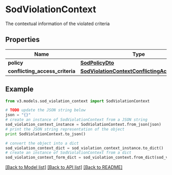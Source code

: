 # SodViolationContext

The contextual information of the violated criteria

## Properties
Name | Type | Description | Notes
------------ | ------------- | ------------- | -------------
**policy** | [**SodPolicyDto**](SodPolicyDto.md) |  | [optional] 
**conflicting_access_criteria** | [**SodViolationContextConflictingAccessCriteria**](SodViolationContextConflictingAccessCriteria.md) |  | [optional] 

## Example

```python
from v3.models.sod_violation_context import SodViolationContext

# TODO update the JSON string below
json = "{}"
# create an instance of SodViolationContext from a JSON string
sod_violation_context_instance = SodViolationContext.from_json(json)
# print the JSON string representation of the object
print SodViolationContext.to_json()

# convert the object into a dict
sod_violation_context_dict = sod_violation_context_instance.to_dict()
# create an instance of SodViolationContext from a dict
sod_violation_context_form_dict = sod_violation_context.from_dict(sod_violation_context_dict)
```
[[Back to Model list]](../README.md#documentation-for-models) [[Back to API list]](../README.md#documentation-for-api-endpoints) [[Back to README]](../README.md)


